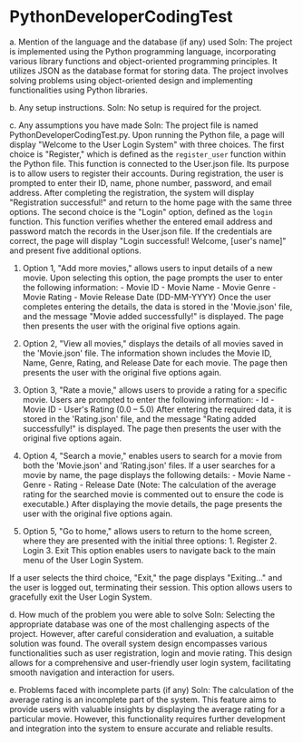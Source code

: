 # PythonDeveloperCodingTest
 
a.	Mention of the language and the database (if any) used 
Soln: The project is implemented using the Python programming language, incorporating various library functions and object-oriented programming principles. It utilizes JSON as the database format for storing data. The project involves solving problems using object-oriented design and implementing functionalities using Python libraries.

b.	Any setup instructions.
Soln: No setup is required for the project.

c.	Any assumptions you have made
Soln: The project file is named PythonDeveloperCodingTest.py. Upon running the Python file, a page will display "Welcome to the User Login System" with three choices.
The first choice is "Register," which is defined as the `register_user` function within the Python file. This function is connected to the User.json file. Its purpose is to allow users to register their accounts. During registration, the user is prompted to enter their ID, name, phone number, password, and email address. After completing the registration, the system will display "Registration successful!" and return to the home page with the same three options.
The second choice is the "Login" option, defined as the `login` function. This function verifies whether the entered email address and password match the records in the User.json file. If the credentials are correct, the page will display "Login successful! Welcome, [user's name]" and present five additional options.
  
  1.	Option 1, "Add more movies," allows users to input details of a new movie. Upon selecting this option, the page prompts the user to enter the following information: 
    - Movie ID
    - Movie Name
    - Movie Genre
    - Movie Rating
    - Movie Release Date (DD-MM-YYYY)
  Once the user completes entering the details, the data is stored in the 'Movie.json' file, and the message "Movie added successfully!" is displayed. The page then presents the user with the original five options again.

  2.	Option 2, "View all movies," displays the details of all movies saved in the 'Movie.json' file. The information shown includes the Movie ID, Name, Genre, Rating, and Release Date for each movie. The page then presents the user with the original five options again.

  3.	Option 3, "Rate a movie," allows users to provide a rating for a specific movie. Users are prompted to enter the following information:
    - Id 
    - Movie ID
    - User's Rating (0.0 – 5.0)
  After entering the required data, it is stored in the 'Rating.json' file, and the message "Rating added successfully!" is displayed. The page then presents the user with the original five options again.

  4.	Option 4, "Search a movie," enables users to search for a movie from both the 'Movie.json' and 'Rating.json' files. If a user searches for a movie by name, the page displays the following details:
    - Movie Name
    - Genre
    - Rating
    - Release Date
  (Note: The calculation of the average rating for the searched movie is commented out to ensure the code is executable.) After displaying the movie details, the page presents the user with the original five options again.

  5.	Option 5, "Go to home," allows users to return to the home screen, where they are presented with the initial three options:
    1. Register
    2. Login
    3. Exit
  This option enables users to navigate back to the main menu of the User Login System.
	 
If a user selects the third choice, "Exit," the page displays "Exiting..." and the user is logged out, terminating their session. This option allows users to gracefully exit the User Login System.

d.	How much of the problem you were able to solve
Soln: Selecting the appropriate database was one of the most challenging aspects of the project. However, after careful consideration and evaluation, a suitable solution was found. The overall system design encompasses various functionalities such as user registration, login and movie rating. This design allows for a comprehensive and user-friendly user login system, facilitating smooth navigation and interaction for users.

e.	Problems faced with incomplete parts (if any)
Soln: The calculation of the average rating is an incomplete part of the system. This feature aims to provide users with valuable insights by displaying the average rating for a particular movie. However, this functionality requires further development and integration into the system to ensure accurate and reliable results.
